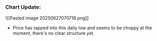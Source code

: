 ### Chart Update:

![[Pasted image 20250627070716.png]]

- Price has tapped into this daily low and seems to be choppy at the moment, there's no clear structure yet.